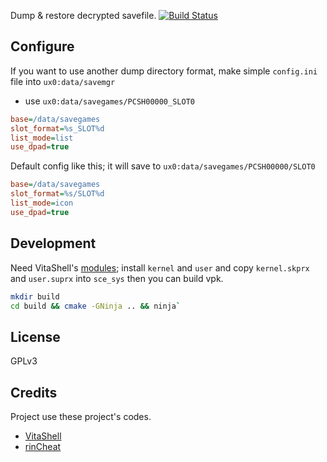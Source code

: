 Dump & restore decrypted savefile.
[![Build Status](https://travis-ci.org/d3m3vilurr/vita-savemgr.svg?branch=master)](https://travis-ci.org/d3m3vilurr/vita-savemgr)

## Configure
If you want to use another dump directory format, make simple `config.ini` file into `ux0:data/savemgr`

- use `ux0:data/savegames/PCSH00000_SLOT0`

```ini
base=/data/savegames
slot_format=%s_SLOT%d
list_mode=list
use_dpad=true
```

Default config like this; it will save to `ux0:data/savegames/PCSH00000/SLOT0`

```ini
base=/data/savegames
slot_format=%s/SLOT%d
list_mode=icon
use_dpad=true
```

## Development
Need VitaShell's [modules][];
install `kernel` and `user` and copy `kernel.skprx` and `user.suprx` into `sce_sys`
then you can build vpk.

```bash
mkdir build
cd build && cmake -GNinja .. && ninja`
```

## License
GPLv3

## Credits
Project use these project's codes.

* [VitaShell][]
* [rinCheat][]

[modules]: https://github.com/TheOfficialFloW/VitaShell/tree/master/modules
[VitaShell]: https://github.com/TheOfficialFloW/VitaShell
[rinCheat]: https://github.com/Rinnegatamante/rinCheat
